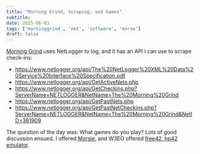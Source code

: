 ```yaml
---
title: "Morning Grind, Scraping, and Games"
subtitle:
date: 2025-06-03
tags: ['morninggrind', 'net', 'software', 'morse']
draft: false
---
```


[Morning Grind](https://www.k3ir.org/the-morning-grind-net)
uses NetLogger to log,
and it has an API I can use to scrape check-ins:
- https://www.netlogger.org/api/The%20NetLogger%20XML%20Data%20Service%20Interface%20Specification.pdf
- https://www.netlogger.org/api/GetActiveNets.php
- https://www.netlogger.org/api/GetCheckins.php?ServerName=NETLOGGER&NetName=The%20Morning%20Grind
- https://www.netlogger.org/api/GetPastNets.php
- https://www.netlogger.org/api/GetPastNetCheckins.php?ServerName=NETLOGGER&NetName=The%20Morning%20Grind&NetID=361909

The question of the day was: What games do you play?
Lots of good discussion ensued.
I offered [Morsle](https://morsle.fun/),
and W3EO offered [free42, hp42 emulator](https://thomasokken.com/free42/).

<!--more-->
